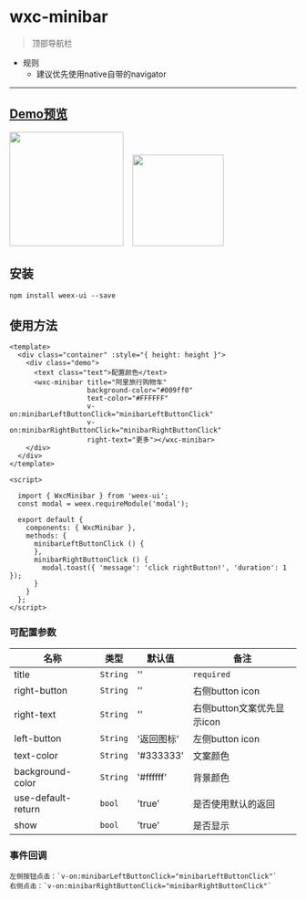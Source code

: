 # wxc-minibar 

> 顶部导航栏

- 规则
  - 建议优先使用native自带的navigator
     
-----

## [Demo预览](https://h5.m.taobao.com/trip/wxc-minibar/index.html?_wx_tpl=https%3A%2F%2Fh5.m.taobao.com%2Ftrip%2Fwxc-minibar%2Fdemo%2Findex.native-min.js)
<img src="https://img.alicdn.com/tfs/TB1bhPySpXXXXa4XFXXXXXXXXXX-750-1334.png" width="200"/>&nbsp;&nbsp;&nbsp;&nbsp;<img src="http://gtms03.alicdn.com/tfs/TB1EJY_SpXXXXcmXpXXXXXXXXXX-200-200.png" width="160"/>

## 安装

```
npm install weex-ui --save
```

## 使用方法

```
<template>
  <div class="container" :style="{ height: height }">
    <div class="demo">
      <text class="text">配置颜色</text>
      <wxc-minibar title="阿里旅行购物车"
                   background-color="#009ff0"
                   text-color="#FFFFFF"
                   v-on:minibarLeftButtonClick="minibarLeftButtonClick"
                   v-on:minibarRightButtonClick="minibarRightButtonClick"
                   right-text="更多"></wxc-minibar>
    </div>
  </div>
</template>

<script>

  import { WxcMinibar } from 'weex-ui';
  const modal = weex.requireModule('modal');

  export default {
    components: { WxcMinibar },
    methods: {
      minibarLeftButtonClick () {
      },
      minibarRightButtonClick () {
        modal.toast({ 'message': 'click rightButton!', 'duration': 1 });
      }
    }
  };
</script>
```

### 可配置参数

| 名称      | 类型     | 默认值   | 备注  |
|-------------|------------|--------|-----|
| title | `String` | '' | `required` |
| right-button | `String` | '' | 右侧button icon |
| right-text | `String` | '' | 右侧button文案优先显示icon |
| left-button | `String` | '返回图标' |  左侧button icon |
| text-color | `String` | '#333333' | 文案颜色 |
| background-color | `String` | '#ffffff' | 背景颜色 |
| use-default-return | `bool` | 'true' | 是否使用默认的返回 |
| show | `bool` | 'true' | 是否显示 |


### 事件回调

```
左侧按钮点击：`v-on:minibarLeftButtonClick="minibarLeftButtonClick"`
右侧点击：`v-on:minibarRightButtonClick="minibarRightButtonClick"`
```

